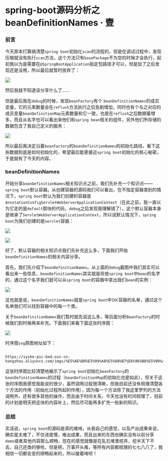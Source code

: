 # spring-boot源码分析之beanDefinitionNames · 壹

### 前言

今天原本打算搞清楚`spring boot`初始化`scan`的流程的，但是在调试过程中，发现压根就没有执行`scan`方法，这个方法只有`basePackage`不为空的时候才会执行，起初我以为是需要在`@SpringBootApplication`指定包路径才可以，但是加了之后发现还是没用，所以最后就暂时放弃了：

![](https://syske-pic-bed.oss-cn-hangzhou.aliyuncs.com/imgs/20210902205740.png)

然后我就不知道该分享什么了……

但是最后我在`debug`的时候，发现`beanFactory`有个 `beanDefinitionNames`的成员变量，它的元素数量会在`reflush`方法执行之后急剧增加，同时也有个与之对应的成员变量`beanDefinitionMap`元素数量和它一致，也是在`reflush`之后数据量增多，而且从名字也可以看出来他们和`spring bean`相关的组件，另外他们所存储的数据包含了我自己定义的服务：

![](https://syske-pic-bed.oss-cn-hangzhou.aliyuncs.com/imgs/20210902211230.png)

所以最后我决定沿着`beanFactory`的`beanDefinitionNames`的初始化路线，看下这些数据到底是如何初始化的，希望最后能更接近`spring boot`初始化的核心秘密，于是就有了今天的内容。



### beanDefinitionNames

开始分享`beanDefinitionNames`相关知识点之前，我们先补充一个知识点——`spring boot`默认容器。从创建容器的源码我们可以看出，在不指定容器类别的情况下，`spring boot`默认为我们创建的容器是`AnnotationConfigServletWebServerApplicationContext`（在此之前，我一直以为它走的是`default`那块的代码，`debug`之后发现我理解错了），这个默认容器本身是继承了`ServletWebServerApplicationContext`，所以说默认情况下，`spring boot`为我们创建的是`servlet`容器：

![](https://syske-pic-bed.oss-cn-hangzhou.aliyuncs.com/imgs/20210902081459.png)

![](https://syske-pic-bed.oss-cn-hangzhou.aliyuncs.com/imgs/20210902081545.png)

好了，默认容器的相关知识点我们先补充这么多，下面我们开始`beanDefinitionNames`的相关内容分享。

首先，我们先介绍下`beanDefinitionNames`。从上面的`debug`截图中我们其实可以看出来一些信息，`beanDefinitionNames`其实就是存放`spring boot`中`bean`的名字的，通过这个名字我们就可以从`spring boot`的容器中拿出我们`bean`的实例：

![](https://syske-pic-bed.oss-cn-hangzhou.aliyuncs.com/imgs/20210902212728.png)

这也就是说，`beanDefinitionNames`就是`spring boot`中`IOC`容器的名单，通过这个名单我们可以找到容器中的每一个类。

关于`beanDefinitionNames`我们暂时就先说这么多，等后面分析`BeanFactory`的时候我们到时候再来补充。下面我们来看下面这张时序图：

![](https://syske-pic-bed.oss-cn-hangzhou.aliyuncs.com/imgs/%E5%AE%B9%E5%99%A8%E5%88%B7%E6%96%B0%E5%90%AF%E5%8A%A8%E6%97%B6%E5%BA%8F%E5%9B%BE.svg)

时序图`svg`原图地址如下：

```

https://syske-pic-bed.oss-cn-hangzhou.aliyuncs.com/imgs/%E5%AE%B9%E5%99%A8%E5%88%B7%E6%96%B0%E5%90%AF%E5%8A%A8%E6%97%B6%E5%BA%8F%E5%9B%BE.svg
```

这张时序图比较清楚地展示了`spring boot`初始化`beanFactory`的`beanDefinitionNames`的过程（`beanDefinitionMap`的初始化也是如此），但关于这张时序图我感觉我能说的很少，虽然调用过程很清晰，但我目前还没有梳理清楚各个方法的作用（初始化过程所起的作用），因为每一个方法除了我这里罗列的方法调用外，还有很多其他的操作，而且由于时间关系，今天也没有时间梳理了，目前的计划是明天把这块的内容补上，然后尽可能再多扩充一些新的知识。

### 总结

实话说，`spring boot`的源码是真的难啃，从我自己的感觉，以及产出成果来说，确实是太难了，不仅进度慢，难出成果，而且出来的东西也确实没有以前分享`demo`或者其他内容那么顺畅，现在的感觉就像是在乱石堆里挖井，挖半天下不去，自己还类的够呛，但是把，万事开头难，等所有内容都梳理的七七八八了，我相信一切都会变的顺畅起来的，所以接着啃呗！
